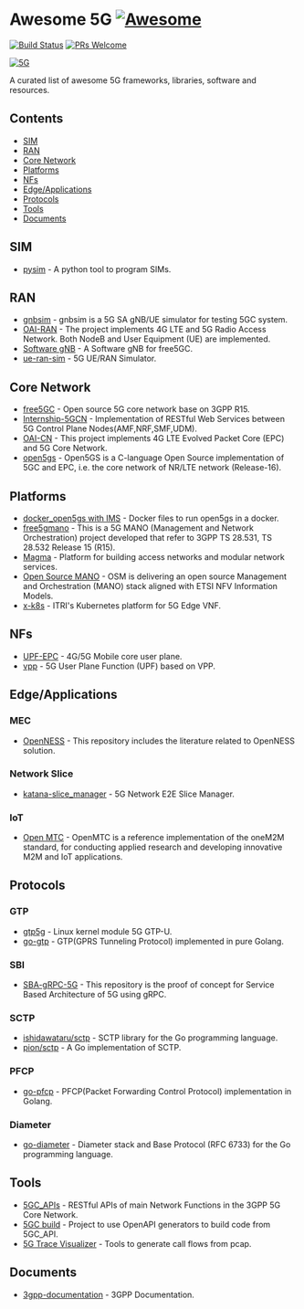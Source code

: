 # Awesome 5G [![Awesome](https://raw.githubusercontent.com/sindresorhus/awesome/main/media/badge.svg)](https://github.com/sindresorhus/awesome)

[![Build Status](https://travis-ci.org/calee0219/awesome-5g.svg?branch=master)](https://travis-ci.org/calee0219/awesome-5g)
[![PRs Welcome](https://img.shields.io/badge/PRs-welcome-brightgreen.svg)](https://github.com/calee0219/awesome-5g/pulls)

[![5G](https://www.3gpp.org/images/5G-logo_250px.jpg)](https://www.3gpp.org/)

A curated list of awesome 5G frameworks, libraries, software and resources.

## Contents

<!--ts-->
* [SIM](#sim)
* [RAN](#ran)
* [Core Network](#core-network)
* [Platforms](#platforms)
* [NFs](#nfs)
* [Edge/Applications](#edgeapplications)
* [Protocols](#protocols)
* [Tools](#tools)
* [Documents](#documents)

<!-- Added by: calee, at: 2020年 7月17日 週五 13時39分28秒 CST -->

<!--te-->

## SIM

- [pysim](https://github.com/osmocom/pysim) - A python tool to program SIMs.

## RAN

- [gnbsim](https://github.com/hhorai/gnbsim) - gnbsim is a 5G SA gNB/UE simulator for testing 5GC system.
- [OAI-RAN](https://gitlab.eurecom.fr/oai/openairinterface5g/) - The project implements 4G LTE and 5G Radio Access Network. Both NodeB and User Equipment (UE) are implemented.
- [Software gNB](https://github.com/Srajdax/gnb) - A Software gNB for free5GC.
- [ue-ran-sim](https://github.com/aligungr/ue-ran-sim) - 5G UE/RAN Simulator.

## Core Network

- [free5GC](https://github.com/free5gc/free5gc) - Open source 5G core network base on 3GPP R15.
- [Internship-5GCN](https://github.com/bubblecounter/Internship-5GCN) - Implementation of RESTful Web Services between 5G Control Plane Nodes(AMF,NRF,SMF,UDM).
- [OAI-CN](https://github.com/openairinterface) - This project implements 4G LTE Evolved Packet Core (EPC) and 5G Core Network.
- [open5gs](https://github.com/acetcom/open5gs) - Open5GS is a C-language Open Source implementation of 5GC and EPC, i.e. the core network of NR/LTE network (Release-16).

## Platforms

- [docker_open5gs with IMS](https://github.com/miaoski/docker_open5gs) - Docker files to run open5gs in a docker.
- [free5gmano](https://github.com/free5gmano/free5gmano) - This is a 5G MANO (Management and Network Orchestration) project developed that refer to 3GPP TS 28.531, TS 28.532 Release 15 (R15).
- [Magma](https://github.com/magma/magma) - Platform for building access networks and modular network services.
- [Open Source MANO](https://osm.etsi.org/) - OSM is delivering an open source Management and Orchestration (MANO) stack aligned with ETSI NFV Information Models.
- [x-k8s](https://github.com/ITRI-ICL-Peregrine/x-k8s) - ITRI's Kubernetes platform for 5G Edge VNF.

## NFs

- [UPF-EPC](https://github.com/omec-project/upf-epc) - 4G/5G Mobile core user plane.
- [vpp](https://github.com/travelping/vpp) - 5G User Plane Function (UPF) based on VPP.

## Edge/Applications

### MEC

- [OpenNESS](https://github.com/open-ness/specs) - This repository includes the literature related to OpenNESS solution.

### Network Slice

- [katana-slice_manager](https://github.com/medianetlab/katana-slice_manager) - 5G Network E2E Slice Manager.

### IoT

- [Open MTC](https://github.com/openMTC/openMTC) - OpenMTC is a reference implementation of the oneM2M standard, for conducting applied research and developing innovative M2M and IoT applications.

## Protocols

### GTP

- [gtp5g](https://github.com/PrinzOwO/gtp5g) - Linux kernel module 5G GTP-U.
- [go-gtp](https://github.com/wmnsk/go-gtp) - GTP(GPRS Tunneling Protocol) implemented in pure Golang.

### SBI

- [SBA-gRPC-5G](https://github.com/iithnewslab/SBA-gRPC-5G) - This repository is the proof of concept for Service Based Architecture of 5G using gRPC.

### SCTP

- [ishidawataru/sctp](https://github.com/ishidawataru/sctp) - SCTP library for the Go programming language.
- [pion/sctp](https://github.com/pion/sctp) - A Go implementation of SCTP.

### PFCP

- [go-pfcp](https://github.com/wmnsk/go-pfcp) - PFCP(Packet Forwarding Control Protocol) implementation in Golang.

### Diameter

- [go-diameter](https://github.com/fiorix/go-diameter) - Diameter stack and Base Protocol (RFC 6733) for the Go programming language.

## Tools

- [5GC_APIs](https://github.com/jdegre/5GC_APIs) - RESTful APIs of main Network Functions in the 3GPP 5G Core Network.
- [5GC build](https://github.com/H21lab/5GC_build) - Project to use OpenAPI generators to build code from 5GC_API.
- [5G Trace Visualizer](https://github.com/telekom/5g-trace-visualizer) - Tools to generate call flows from pcap.

## Documents

- [3gpp-documentation](https://github.com/emanuelfreitas/3gpp-documentation) - 3GPP Documentation.
